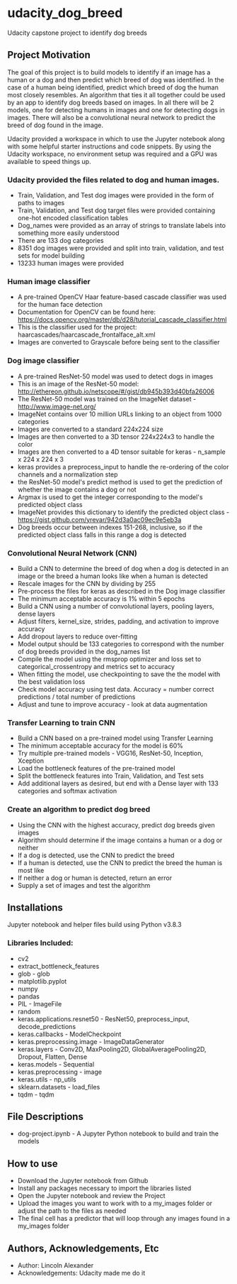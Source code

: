 # udacity_dog_breed
Udacity capstone project to identify dog breeds

## Project Motivation
The goal of this project is to build models to identify if an image has a human or a dog and then predict which breed of dog was identified.  In the case of a human being identified, predict which breed of dog the human most closely resembles.  An algorithm that ties it all together could be used by an app to identify dog breeds based on images.  In all there will be 2 models, one for detecting humans in images and one for detecting dogs in images.  There will also be a convolutional neural network to predict the breed of dog found in the image.

Udacity provided a workspace in which to use the Jupyter notebook along with some helpful starter instructions and code snippets.  By using the Udacity workspace, no environment setup was required and a GPU was available to speed things up.

### Udacity provided the files related to dog and human images.  
* Train, Validation, and Test dog images were provided in the form of paths to images
* Train, Validation, and Test dog target files were provided containing one-hot encoded classification tables
* Dog_names were provided as an array of strings to translate labels into something more easily understood
* There are 133 dog categories
* 8351 dog images were provided and split into train, validation, and test sets for model building
* 13233 human images were provided

### Human image classifier
* A pre-trained OpenCV Haar feature-based cascade classifier was used for the human face detection
* Documentation for OpenCV can be found here: https://docs.opencv.org/master/db/d28/tutorial_cascade_classifier.html
* This is the classifier used for the project: haarcascades/haarcascade_frontalface_alt.xml
* Images are converted to Grayscale before being sent to the classifier

### Dog image classifier
* A pre-trained ResNet-50 model was used to detect dogs in images
* This is an image of the ResNet-50 model: http://ethereon.github.io/netscope/#/gist/db945b393d40bfa26006
* The ResNet-50 model was trained on the ImageNet dataset - http://www.image-net.org/
* ImageNet contains over 10 million URLs linking to an object from 1000 categories
* Images are converted to a standard 224x224 size
* Images are then converted to a 3D tensor 224x224x3 to handle the color
* Images are then converted to a 4D tensor suitable for keras - n_sample x 224 x 224 x 3
* keras provides a preprocess_input to handle the re-ordering of the color channels and a normalization step
* the ResNet-50 model's predict method is used to get the prediction of whether the image contains a dog or not
* Argmax is used to get the integer corresponding to the model's predicted object class
* ImageNet provides this dictionary to identify the predicted object class - https://gist.github.com/yrevar/942d3a0ac09ec9e5eb3a
* Dog breeds occur between indexes 151-268, inclusive, so if the predicted object class falls in this range a dog is detected

### Convolutional Neural Network (CNN)
* Build a CNN to determine the breed of dog when a dog is detected in an image or the breed a human looks like when a human is detected
* Rescale images for the CNN by dividing by 255
* Pre-process the files for keras as described in the Dog image classifier
* The minimum acceptable accuracy is 1% within 5 epochs
* Build a CNN using a number of convolutional layers, pooling layers, dense layers
* Adjust filters, kernel_size, strides, padding, and activation to improve accuracy
* Add dropout layers to reduce over-fitting
* Model output should be 133 categories to correspond with the number of dog breeds provided in the dog_names list
* Compile the model using the rmsprop optimizer and loss set to categorical_crossentropy and metrics set to accuracy
* When fitting the model, use checkpointing to save the the model with the best validation loss
* Check model accuracy using test data.  Accuracy = number correct predictions / total number of predictions
* Adjust and tune to improve accuracy - look at data augmentation

### Transfer Learning to train CNN
* Build a CNN based on a pre-trained model using Transfer Learning
* The minimum acceptable accuracy for the model is 60%
* Try multiple pre-trained models - VGG16, ResNet-50, Inception, Xception
* Load the bottleneck features of the pre-trained model
* Split the bottleneck features into Train, Validation, and Test sets
* Add additional layers as desired, but end with a Dense layer with 133 categories and softmax activation

### Create an algorithm to predict dog breed
* Using the CNN with the highest accuracy, predict dog breeds given images
* Algorithm should determine if the image contains a human or a dog or neither
* If a dog is detected, use the CNN to predict the breed
* If a human is detected, use the CNN to predict the breed the human is most like
* If neither a dog or human is detected, return an error
* Supply a set of images and test the algorithm


## Installations
Jupyter notebook and helper files build using Python v3.8.3

### Libraries Included:
* cv2
* extract_bottleneck_features
* glob - glob
* matplotlib.pyplot
* numpy
* pandas
* PIL - ImageFile
* random
* keras.applications.resnet50 - ResNet50, preprocess_input, decode_predictions
* keras.callbacks - ModelCheckpoint
* keras.preprocessing.image - ImageDataGenerator
* keras.layers - Conv2D, MaxPooling2D, GlobalAveragePooling2D, Dropout, Flatten, Dense
* keras.models - Sequential
* keras.preprocessing - image
* keras.utils - np_utils
* sklearn.datasets - load_files
* tqdm - tqdm


## File Descriptions
* dog-project.ipynb - A Jupyter Python notebook to build and train the models

## How to use
* Download the Jupyter notebook from Github
* Install any packages necessary to import the libraries listed
* Open the Jupyter notebook and review the Project
* Upload the images you want to work with to a my_images folder or adjust the path to the files as needed
* The final cell has a predictor that will loop through any images found in a my_images folder


## Authors, Acknowledgements, Etc
* Author:  Lincoln Alexander
* Acknowledgements:  Udacity made me do it
